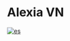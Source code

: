 # Alexia VN

[![es](https://img.shields.io/badge/lang-es-red.svg)](https://github.com/Fernando1612/AlexiaVN/blob/master/README.md)
